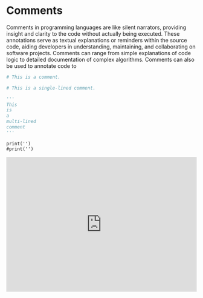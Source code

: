 # Comments

Comments in programming languages are like silent narrators, providing insight and clarity to the code without actually being executed. These annotations serve as textual explanations or reminders within the source code, aiding developers in understanding, maintaining, and collaborating on software projects. Comments can range from simple explanations of code logic to detailed documentation of complex algorithms. Comments can also be used to annotate code to



```python
# This is a comment.
```



```python
# This is a single-lined comment.

'''
This 
is 
a 
multi-lined
comment
'''
```



```
print('')
#print('')
```

<iframe src="https://trinket.io/embed/python3/f3d9b236a7?runOption=run&start=result&showInstructions=true" width="100%" height="356" frameborder="0" marginwidth="0" marginheight="0" allowfullscreen></iframe>
